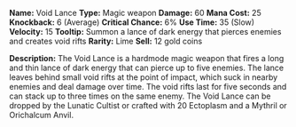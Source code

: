 **Name:** Void Lance
**Type:** Magic weapon
**Damage:** 60
**Mana Cost:** 25
**Knockback:** 6 (Average)
**Critical Chance:** 6%
**Use Time:** 35 (Slow)
**Velocity:** 15
**Tooltip:** Summon a lance of dark energy that pierces enemies and creates void rifts
**Rarity:** Lime
**Sell:** 12 gold coins

**Description:**
The Void Lance is a hardmode magic weapon that fires a long and thin lance of dark energy that can pierce up to five enemies. The lance leaves behind small void rifts at the point of impact, which suck in nearby enemies and deal damage over time. The void rifts last for five seconds and can stack up to three times on the same enemy. The Void Lance can be dropped by the Lunatic Cultist or crafted with 20 Ectoplasm and a Mythril or Orichalcum Anvil.
